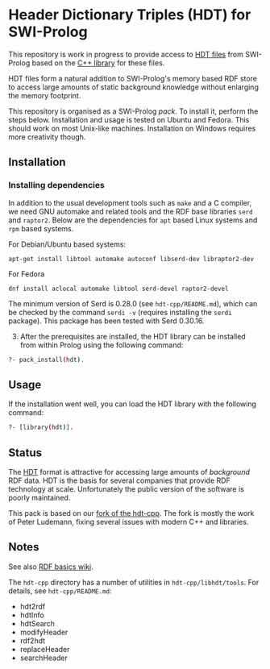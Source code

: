 # Header Dictionary Triples (HDT) for SWI-Prolog

This  repository  is  work  in  progress   to  provide  access  to  [HDT
files](http://www.rdfhdt.org/)  from  SWI-Prolog  based    on  the  [C++
library](https://github.com/rdfhdt/hdt-cpp.git) for these files.

HDT files form a natural addition to SWI-Prolog's memory based RDF store
to access large amounts of static background knowledge without enlarging
the memory footprint.

This repository is organised as a SWI-Prolog _pack_.  To install it,
perform the steps below.  Installation and usage is tested on Ubuntu
and Fedora.  This should work on most Unix-like machines.
Installation on Windows requires more creativity though.

## Installation

### Installing dependencies

In addition to the usual development tools such as `make` and a C compiler,
we need GNU automake and related tools and the RDF base libraries `serd`
and `raptor2`. Below are the dependencies  for `apt` based Linux systems
and `rpm` based systems.

For Debian/Ubuntu based systems:

    apt-get install libtool automake autoconf libserd-dev libraptor2-dev

For Fedora

    dnf install aclocal automake libtool serd-devel raptor2-devel

The minimum version of Serd is 0.28.0 (see `hdt-cpp/README.md`), which
can be checked by the command `serdi -v` (requires installing the
`serdi` package). This package has been tested with Serd 0.30.16.

3. After the prerequisites are installed, the HDT library can be
   installed from within Prolog using the following command:

```bash
?- pack_install(hdt).
```

## Usage

If the installation went well, you can load the HDT library with the following command:


```bash
?- [library(hdt)].
```

## Status

The [HDT](https://www.rdfhdt.org/) format is   attractive  for accessing
large amounts of _background_ RDF data.  HDT   is  the basis for several
companies that provide RDF technology at scale. Unfortunately the public
version of the software is poorly maintained.

This     pack     is     based     on       our     [fork     of     the
hdt-cpp](https://github.com/JanWielemaker/hdt-cpp). The fork   is mostly
the work of Peter Ludemann, fixing several   issues  with modern C++ and
libraries.

## Notes

See also [RDF basics wiki](https://swi-prolog.discourse.group/t/rdf-basics/4105).

The `hdt-cpp` directory has a number of utilities in
`hdt-cpp/libhdt/tools`.  For details, see `hdt-cpp/README.md`:
* hdt2rdf
* hdtInfo
* hdtSearch
* modifyHeader
* rdf2hdt
* replaceHeader
* searchHeader

